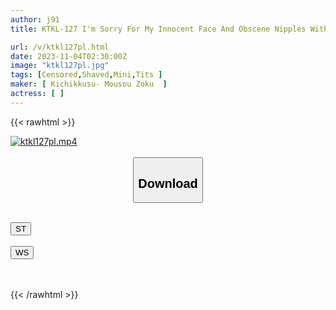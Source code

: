 ```yaml
---
author: j91
title: KTKL-127 I'm Sorry For My Innocent Face And Obscene Nipples With Long And Erect Nipples. I'm Going To Give Aphrodisiac To A Girl Who Is In Trouble Because She's Too Lewd, And I'm Going To Die With The Whites Of Her Eyes!

url: /v/ktkl127pl.html
date: 2023-11-04T02:30:00Z
image: "ktkl127pl.jpg"
tags: [Censored,Shaved,Mini,Tits ]
maker: [ Kichikkusu- Mousou Zoku  ]
actress: [ ]
---
```



{{< rawhtml >}}

<div class="video" data-videoid="GbJYyzbV6es1ejx">
    <a href="javascript:;">
        <img src="https://my.j91.asia/v/ktkl127pl.jpg" width="WIDTH" height="HEIGHT" alt="ktkl127pl.mp4" loading="lazy">
    </a>
</div>

<script type="text/javascript" src="https://j91.asia/asset/on-demand-st.js"></script>

<br>
  <link rel="stylesheet" href="https://j91.asia/asset/bs5.css">
  
  <center>
  <button class="btn btn-primary" type="button" data-bs-toggle="collapse" data-bs-target=".multi-collapse" aria-expanded="false" aria-controls="multiCollapseExample1 multiCollapseExample2"><h2>Download</h2></button></center>
</p>
<div class="row">
  <div class="col">
    <div class="collapse multi-collapse" id="multiCollapseExample1">
      <div class="card card-body">
	      	      <br>
<div class="buttons">  
<a href="https://streamtape.to/v/GbJYyzbV6es1ejx"><button class="btn-hover color-3"><i class="fa fa-download"></i> ST</button></a></div>
    </div>
  </div>
</div>
  <div class="col">
    <div class="collapse multi-collapse" id="multiCollapseExample2">
      <div class="card card-body">
	      <br>
<div class="buttons">
    <a href="https://wolfstream.tv/kae481q6d9kw"><button class="btn-hover color-9"><i class="fa fa-download"></i> WS</button></a></div>
<br><br>
      </div>
    </div>
  </div>
</div>

{{< /rawhtml >}}
